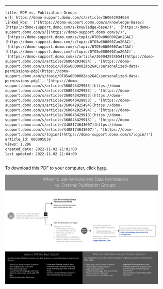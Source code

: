 ---
    title: PDP vs. Publication Groups
    url: https://domo-support.domo.com/s/article/360042934654
    linked_kbs:  ['[https://domo-support.domo.com/s/knowledge-base/](https://domo-support.domo.com/s/knowledge-base/)', '[https://domo-support.domo.com/s/](https://domo-support.domo.com/s/)', '[https://domo-support.domo.com/s/topic/0TO5w000000Zan2GAC](https://domo-support.domo.com/s/topic/0TO5w000000Zan2GAC)', '[https://domo-support.domo.com/s/topic/0TO5w000000Zao2GAC](https://domo-support.domo.com/s/topic/0TO5w000000Zao2GAC)', '[https://domo-support.domo.com/s/article/360042934654](https://domo-support.domo.com/s/article/360042934654)', '[https://domo-support.domo.com/s/topic/0TO5w000000Zao2GAC/personalized-data-permissions-pdp](https://domo-support.domo.com/s/topic/0TO5w000000Zao2GAC/personalized-data-permissions-pdp)', '[https://domo-support.domo.com/s/article/360043429933](https://domo-support.domo.com/s/article/360043429933)', '[https://domo-support.domo.com/s/article/360043429953](https://domo-support.domo.com/s/article/360043429953)', '[https://domo-support.domo.com/s/article/360042925494](https://domo-support.domo.com/s/article/360042925494)', '[https://domo-support.domo.com/s/article/360043429913](https://domo-support.domo.com/s/article/360043429913)', '[https://domo-support.domo.com/s/article/4408174643607](https://domo-support.domo.com/s/article/4408174643607)', '[https://domo-support.domo.com/s/login/](https://domo-support.domo.com/s/login/)']
    article_id: 000005039
    views: 1.296
    created_date: 2022-11-02 21:01:00
    last updated: 2022-11-02 21:04:00
    ---



To download this PDF to your computer, click [here](https://domosoftware.sharepoint.com/:b:/s/CS-Edu-PublicFiles/EYhatkJDajpNrrqhCaMDSdsBCA4kHmJQGpA_B3uyKNUGzw?e=y37nCK).


![1.png](1.png)

